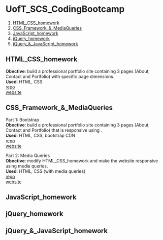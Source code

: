 # UofT_SCS_CodingBootcamp

1.  [HTML_CSS_homework](#html-css-homework)
2.  [CSS_Framework_&_MediaQueries](#css-framework-mediaqueries)
3.  [JavaScript_homework](#javascript-homework)
4.  [jQuery_homework](#jquery-homework)
5.  [jQuery_&_JavaScript_homework](#jquery-javascript-homework)


## HTML_CSS_homework <a name="html-css-homework"></a>

<strong>Obective</strong>: build a professional portfolio site containing 3 pages (About, Contact and Portfolio) with specific page dimensions. <br>
<strong>Used</strong>: HTML, CSS <br>
[repo](https://github.com/singha53/UofT_SCS_CodingBootcamp/tree/master/1-HTML_CSS_homework/Basic-Portfolio) <br>
[website](http://amritsingh.ca/UofT_SCS_CodingBootcamp/1-HTML_CSS_homework/Basic-Portfolio/)

## CSS_Framework_&_MediaQueries <a name="css-framework-mediaqueries"></a>
Part 1: Bootstrap <br>
<strong>Obective</strong>: build a professional portfolio site containing 3 pages (About, Contact and Portfolio) that is responsive using . <br>
<strong>Used</strong>: HTML, CSS, bootstrap CDN <br>
[repo](https://github.com/singha53/UofT_SCS_CodingBootcamp/tree/master/2-CSS_Framework_&_MediaQueries/Bootstrap-Portfolio) <br>
[website](http://amritsingh.ca/UofT_SCS_CodingBootcamp/2-CSS_Framework_&_MediaQueries/Bootstrap-Portfolio/)

Part 2: Media Queries <br>
<strong>Obective</strong>: modify HTML_CSS_homework and make the website responsive using media queries. <br>
<strong>Used</strong>: HTML, CSS (with media queries) <br>
[repo](https://github.com/singha53/UofT_SCS_CodingBootcamp/tree/master/2-CSS_Framework_&_MediaQueries/Responsive-Portfolio) <br>
[website](http://amritsingh.ca/UofT_SCS_CodingBootcamp/2-CSS_Framework_&_MediaQueries/Responsive-Portfolio/)



## JavaScript_homework <a name="javascript-homework"></a>

## jQuery_homework <a name="jquery-homework"></a>

## jQuery_&_JavaScript_homework <a name="jquery-javascript-homework"></a>
